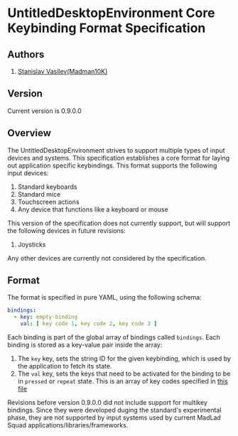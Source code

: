# UntitledDesktopEnvironment Core Keybinding Format Specification
## Authors
1. [Stanislav Vasilev(Madman10K)](https://github.com/Madman10K)

## Version
Current version is 0.9.0.0

## Overview
The UntitledDesktopEnvironment strives to support multiple types of input devices and systems. This specification establishes
a core format for laying out application specific keybindings. This format supports the following input devices:

1. Standard keyboards
1. Standard mice
1. Touchscreen actions
1. Any device that functions like a keyboard or mouse

This version of the specification does not currently support, but will support the following devices in future revisions:

1. Joysticks

Any other devices are currently not considered by the specification.

## Format
The format is specified in pure YAML, using the following schema:
```yaml
bindings:
  - key: empty-binding
    val: [ key code 1, key code 2, key code 3 ]
```
Each binding is part of the global array of bindings called `bindings`. Each binding is stored as a key-value pair inside the 
array:

1. The `key` key, sets the string ID for the given keybinding, which is used by the application to fetch its state.
1. The `val` key, sets the keys that need to be activated for the binding to be in `pressed` or `repeat` state. This is an array
   of key codes specified in 
   [this file](https://github.com/MadLadSquad/UntitledImGuiFramework/blob/master/Framework/Core/Events/Keys.hpp)

Revisions before version 0.9.0.0 did not include support for multikey bindings. Since they were developed duging the standard's
experimental phase, they are not supported by input systems used by current MadLad Squad applications/libraries/frameworks.
